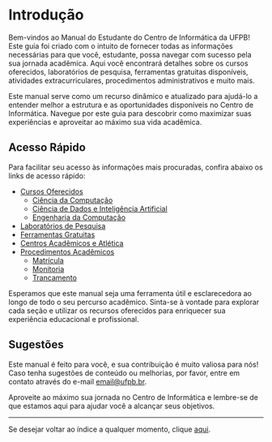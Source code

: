 # Introdução

Bem-vindos ao Manual do Estudante do Centro de Informática da UFPB! Este guia foi criado com o intuito de fornecer todas as informações necessárias para que você, estudante, possa navegar com sucesso pela sua jornada acadêmica. Aqui você encontrará detalhes sobre os cursos oferecidos, laboratórios de pesquisa, ferramentas gratuitas disponíveis, atividades extracurriculares, procedimentos administrativos e muito mais.

Este manual serve como um recurso dinâmico e atualizado para ajudá-lo a entender melhor a estrutura e as oportunidades disponíveis no Centro de Informática. Navegue por este guia para descobrir como maximizar suas experiências e aproveitar ao máximo sua vida acadêmica.

## Acesso Rápido

Para facilitar seu acesso às informações mais procuradas, confira abaixo os links de acesso rápido:

- [Cursos Oferecidos](cursos/ciencia-da-computacao.md)
  - [Ciência da Computação](cursos/ciencia-da-computacao.md)
  - [Ciência de Dados e Inteligência Artificial](cursos/ciencia-de-dados-e-ia.md)
  - [Engenharia da Computação](cursos/engenharia-da-computacao.md)
- [Laboratórios de Pesquisa](laboratorios/lista.md)
- [Ferramentas Gratuitas](ferramentas/github-student.md)
- [Centros Acadêmicos e Atlética](extracurriculares/centros-academicos.md)
- [Procedimentos Acadêmicos](vida-academica/matricula.md)
  - [Matrícula](vida-academica/matricula.md)
  - [Monitoria](vida-academica/monitoria.md)
  - [Trancamento](vida-academica/trancamento.md)

Esperamos que este manual seja uma ferramenta útil e esclarecedora ao longo de todo o seu percurso acadêmico. Sinta-se à vontade para explorar cada seção e utilizar os recursos oferecidos para enriquecer sua experiência educacional e profissional.

## Sugestões

Este manual é feito para você, e sua contribuição é muito valiosa para nós! Caso tenha sugestões de conteúdo ou melhorias, por favor, entre em contato através do e-mail [email@ufpb.br](mailto:email@ufpb.br).

Aproveite ao máximo sua jornada no Centro de Informática e lembre-se de que estamos aqui para ajudar você a alcançar seus objetivos.

---

Se desejar voltar ao índice a qualquer momento, clique [aqui](SUMMARY.md).

